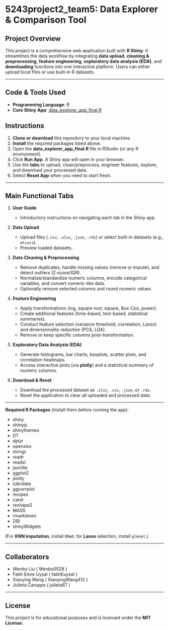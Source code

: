 # 5243project2_team5: Data Explorer & Comparison Tool

## Project Overview
This project is a comprehensive web application built with **R Shiny**. It streamlines the data workflow by integrating **data upload**, **cleaning & preprocessing**, **feature engineering**, **exploratory data analysis (EDA)**, and **downloading** functions into one interactive platform. Users can either upload local files or use built-in R datasets.

---

## Code & Tools Used
- **Programming Language**: R  
- **Core Shiny App**: [data_explorer_app_final.R](./data_explorer_app_final.R)

## Instructions
1. **Clone or download** this repository to your local machine.
2. **Install** the required packages listed above.
3. Open the **data_explorer_app_final.R** file in RStudio (or any R environment).
4. Click **Run App**. A Shiny app will open in your browser.
5. Use the **tabs** to upload, clean/preprocess, engineer features, explore, and download your processed data.
6. Select **Reset App** when you need to start fresh.

---

## Main Functional Tabs
1. **User Guide**  
   - Introductory instructions on navigating each tab in the Shiny app.

2. **Data Upload**  
   - Upload files (`.csv`, `.xlsx`, `.json`, `.rds`) or select built-in datasets (e.g., `mtcars`).
   - Preview loaded datasets.

3. **Data Cleaning & Preprocessing**  
   - Remove duplicates, handle missing values (remove or impute), and detect outliers (Z-score/IQR).  
   - Normalize/standardize numeric columns, encode categorical variables, and convert numeric-like data.  
   - Optionally remove selected columns and round numeric values.

4. **Feature Engineering**  
   - Apply transformations (log, square root, square, Box-Cox, power).  
   - Create additional features (time-based, text-based, statistical summaries).  
   - Conduct feature selection (variance threshold, correlation, Lasso) and dimensionality reduction (PCA, LDA).  
   - Remove or keep specific columns post-transformation.

5. **Exploratory Data Analysis (EDA)**  
   - Generate histograms, bar charts, boxplots, scatter plots, and correlation heatmaps.  
   - Access interactive plots (via **plotly**) and a statistical summary of numeric columns.

6. **Download & Reset**  
   - Download the processed dataset as `.xlsx`, `.csv`, `.json`, or `.rds`.  
   - Reset the application to clear all uploaded and processed data.

---

**Required R Packages** (install them before running the app):
- shiny  
- shinyjs  
- shinythemes  
- DT  
- dplyr  
- openxlsx  
- stringr  
- readr  
- readxl  
- jsonlite  
- ggplot2  
- plotly  
- lubridate  
- ggcorrplot  
- recipes  
- caret  
- reshape2  
- MASS  
- rmarkdown  
- DBI  
- shinyWidgets  

(For **KNN imputation**, install `DMwR`; for **Lasso** selection, install `glmnet`.)

---

## Collaborators
- Wenbo Liu ( Wenbo0528 )  
- Fatih Emre Uysal ( fatihEuysal )  
- Xiaoying Wang ( XiaoyingWang412 )  
- Julieta Caroppo ( julieta87 )

---

## License
This project is for educational purposes and is licensed under the **MIT License**.
